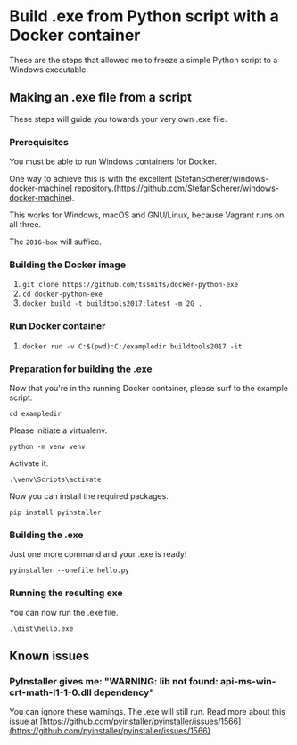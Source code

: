 # Build .exe from Python script with a Docker container

These are the steps that allowed me to freeze a simple Python script to a Windows executable.

## Making an .exe file from a script

These steps will guide you towards your very own .exe file.

### Prerequisites

You must be able to run Windows containers for Docker.

One way to achieve this is with the excellent [StefanScherer/windows-docker-machine] repository.(https://github.com/StefanScherer/windows-docker-machine).

This works for Windows, macOS and GNU/Linux, because Vagrant runs on all three.

The `2016-box` will suffice.

### Building the Docker image

1. `git clone https://github.com/tssmits/docker-python-exe`
2. `cd docker-python-exe`
3. `docker build -t buildtools2017:latest -m 2G .`

### Run Docker container

1. `docker run -v C:$(pwd):C:/exampledir buildtools2017 -it`

### Preparation for building the .exe

Now that you're in the running Docker container, please surf to the example script.

`cd exampledir`

Please initiate a virtualenv.

`python -m venv venv`

Activate it.

`.\venv\Scripts\activate`

Now you can install the required packages.

`pip install pyinstaller`

### Building the .exe

Just one more command and your .exe is ready!

`pyinstaller --onefile hello.py`

### Running the resulting exe

You can now run the .exe file.

`.\dist\hello.exe`

## Known issues

### PyInstaller gives me: "WARNING: lib not found: api-ms-win-crt-math-l1-1-0.dll dependency"

You can ignore these warnings. The .exe will still run. Read more about this issue at [https://github.com/pyinstaller/pyinstaller/issues/1566](https://github.com/pyinstaller/pyinstaller/issues/1566).
